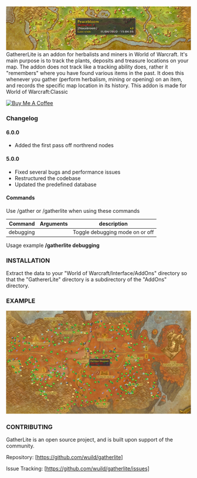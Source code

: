 ![GatherLite](./gatherlite-banner.jpg)
GathererLite is an addon for herbalists and miners in World of Warcraft. It's main purpose is to track the plants, deposits and treasure locations on your map.
The addon does not track like a tracking ability does, rather it "remembers" where you have found various items in the past. It does this whenever you gather (perform herbalism, mining or opening) on an item, and records the specific map location in its history.
This addon is made for World of Warcraft:Classic

[![Buy Me A Coffee](https://bmc-cdn.nyc3.digitaloceanspaces.com/BMC-button-images/custom_images/orange_img.png "Buy Me A Coffee")](https://www.buymeacoffee.com/yuImx6KOY "Buy Me A Coffee")

### Changelog

#### 6.0.0
* Added the first pass off northrend nodes

#### 5.0.0
* Fixed several bugs and performance issues
* Restructured the codebase
* Updated the predefined database

#### Commands
Use /gather or /gatherlite when using these commands

Command | Arguments | description
---:| --- | ---|
debugging | | Toggle debugging mode on or off
Usage example **/gatherlite debugging**

### INSTALLATION
Extract the data to your "World of Warcraft/Interface/AddOns" directory so that the "GathererLite" directory is a subdirectory of the "AddOns" directory.

### EXAMPLE
![GatherLite](./gatherlite-outlands.jpg)

### CONTRIBUTING
GatherLite is an open source project, and is built upon support of the community. 

Repository: [https://github.com/wuild/gatherlite]

Issue Tracking: [https://github.com/wuild/gatherlite/issues]
